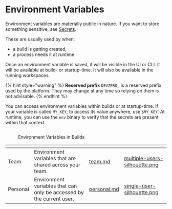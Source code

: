 # Environment Variables

Environment variables are materially public in nature. If you want to store something sensitive, see [Secrets](../secrets/README.md).

These are usually used by when:
- a build is getting created,
- a process needs it at runtime

Once an environment variable is saved, it will be visible in the UI or CLI. It will be available at build- or startup-time. 
It will also be available in the running workspaces.

{% hint style="warning" %}
**Reserved prefix** `DEVZERO_` is a reserved prefix used by the platform. They may change at any time so relying on them is not advisable.
{% endhint %}

You can access environment variables within builds or at startup-time. If your variable is called `MY_KEY`, to access its value anywhere, use `$MY_KEY`.
At runtime, you can use the `env` binary to verify that the secrets are present within that context.  

<figure><img src="../.gitbook/assets/env-var-in-build.png" alt=""><figcaption><p>Environment Variables in Builds</p></figcaption></figure>

<table data-card-size="large" data-view="cards">
  <thead>
    <tr>
      <th></th>
      <th></th>
      <th data-hidden data-card-target data-type="content-ref"></th>
      <th data-hidden data-card-cover data-type="files"></th>
    </tr>
  </thead>
  <tbody>
    <tr>
      <td>Team</td>
      <td>Environment variables that are shared across your team.</td>
      <td><a href="team.md">team.md</a></td>
      <td><a href="../../.gitbook/assets/multiple-users-silhouette.png">multiple-users-silhouette.png</a></td>
    </tr>
    <tr>
      <td>Personal</td>
      <td>Environment variables that can only be accessed by the current user.</td>
      <td><a href="personal.md">personal.md</a></td>
      <td><a href="../../.gitbook/assets/single-user-silhouette.png">single-user-silhouette.png</a></td>
    </tr>
  </tbody>
</table>
